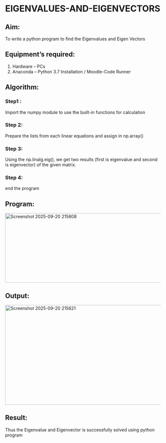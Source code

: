 # EIGENVALUES-AND-EIGENVECTORS
## Aim:
To write a python program to find the Eigenvalues and Eigen Vectors
## Equipment’s required:
1. 	Hardware – PCs
2. 	Anaconda – Python 3.7 Installation / Moodle-Code Runner
## Algorithm:
### Step1 :
Import the numpy module to use the built-in functions for calculation
### Step 2: 
Prepare the lists from each linear equations and assign in np.array()
### Step 3:
Using the np.linalg.eig(),  we get two results (first is eigenvalue and second is eigenvector) of the given matrix.
### Step 4: 
end the program

## Program:
<img width="768" height="224" alt="Screenshot 2025-09-20 215608" src="https://github.com/user-attachments/assets/ad9f4bfb-3a80-4503-af6f-d1f43b25af35" />


## Output:
<img width="1278" height="322" alt="Screenshot 2025-09-20 215621" src="https://github.com/user-attachments/assets/257a299c-281a-44f0-a843-88aa60e6ac17" />

## Result:
Thus the Eigenvalue and Eigenvector is successfully solved using python program
